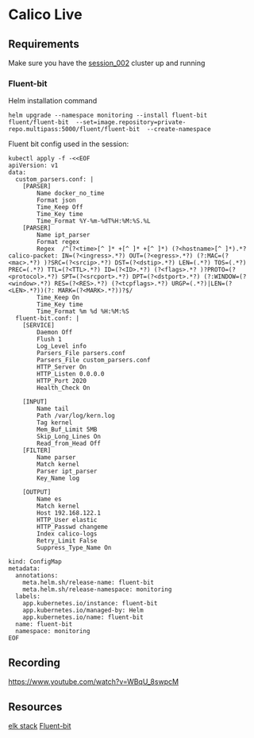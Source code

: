 # Calico Live

## Requirements
Make sure you have the [session_002](https://github.com/frozenprocess/calico_live/tree/main/sessions/session_002) cluster up and running

### Fluent-bit
Helm installation command
```
helm upgrade --namespace monitoring --install fluent-bit fluent/fluent-bit  --set=image.repository=private-repo.multipass:5000/fluent/fluent-bit  --create-namespace
```

Fluent bit config used in the session:
```
kubectl apply -f -<<EOF
apiVersion: v1
data:
  custom_parsers.conf: |
    [PARSER]
        Name docker_no_time
        Format json
        Time_Keep Off
        Time_Key time
        Time_Format %Y-%m-%dT%H:%M:%S.%L
    [PARSER]
        Name ipt_parser
        Format regex
        Regex  /^(?<time>[^ ]* +[^ ]* +[^ ]*) (?<hostname>[^ ]*).*?calico-packet: IN=(?<ingress>.*?) OUT=(?<egress>.*?) (?:MAC=(?<mac>.*?) )?SRC=(?<srcip>.*?) DST=(?<dstip>.*?) LEN=(.*?) TOS=(.*?) PREC=(.*?) TTL=(?<TTL>.*?) ID=(?<ID>.*?) (?<flags>.*? )?PROTO=(?<protocol>.*?) SPT=(?<srcport>.*?) DPT=(?<dstport>.*?) (?:WINDOW=(?<window>.*?) RES=(?<RES>.*?) (?<tcpflags>.*?) URGP=(.*?)|LEN=(?<LEN>.*?))(?: MARK=(?<MARK>.*?))?$/
        Time_Keep On
        Time_Key time
        Time_Format %m %d %H:%M:%S
  fluent-bit.conf: |
    [SERVICE]
        Daemon Off
        Flush 1
        Log_Level info
        Parsers_File parsers.conf
        Parsers_File custom_parsers.conf
        HTTP_Server On
        HTTP_Listen 0.0.0.0
        HTTP_Port 2020
        Health_Check On

    [INPUT]
        Name tail
        Path /var/log/kern.log
        Tag kernel
        Mem_Buf_Limit 5MB
        Skip_Long_Lines On
        Read_from_Head Off
    [FILTER]
        Name parser
        Match kernel
        Parser ipt_parser
        Key_Name log

    [OUTPUT]
        Name es
        Match kernel
        Host 192.168.122.1
        HTTP_User elastic
        HTTP_Passwd changeme
        Index calico-logs
        Retry_Limit False
        Suppress_Type_Name On
        
kind: ConfigMap
metadata:
  annotations:
    meta.helm.sh/release-name: fluent-bit
    meta.helm.sh/release-namespace: monitoring
  labels:
    app.kubernetes.io/instance: fluent-bit
    app.kubernetes.io/managed-by: Helm
    app.kubernetes.io/name: fluent-bit
  name: fluent-bit
  namespace: monitoring
EOF
```
## Recording
https://www.youtube.com/watch?v=WBqU_8swpcM

## Resources
[elk stack](https://github.com/deviantony/docker-elk)
[Fluent-bit](https://github.com/fluent/fluent-bit-sandbox)